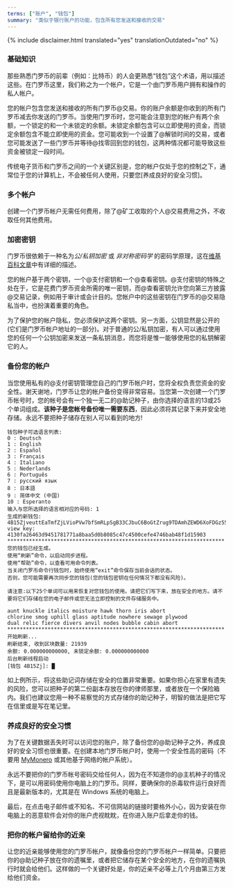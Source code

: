 ```yaml
---
terms: ["账户", "钱包"]
summary: "类似于银行账户的功能，包含所有您发送和接收的交易"
---
```


{% include disclaimer.html translated="yes" translationOutdated="no" %}
### 基础知识

那些熟悉门罗币的前辈（例如：比特币）的人会更熟悉“钱包”这个术语，用以描述这些。在门罗币这里，我们称之为一个帐户，它是一个由门罗币用户拥有和操作的私人帐户。

您的帐户包含您发送和接收的所有门罗币@交易。你的账户余额是你收到的所有门罗币减去你发送的门罗币。当使用门罗币时，您可能会注意到您的帐户有两个余额，一个锁定的和一个未锁定的余额。未锁定余额包含可以立即使用的资金，而锁定余额包含不能立即使用的资金。您可能收到一个设置了@解锁时间的交易，或者您可能发送了一些门罗币并等待@找零回到您的钱包，这两种情况都可能导致这些资金被锁定一段时间。

传统电子货币和门罗币之间的一个关键区别是，您的帐户仅处于您的控制之下，通常位于您的计算机上，不会被任何人使用，只要您[养成良好的安全习惯]。

### 多个帐户

创建一个门罗币帐户无需任何费用，除了@矿工收取的个人@交易费用之外，不收取任何其他费用。


### 加密密钥

门罗币很依赖于一种名为*公/私钥加密* 或 *非对称密码学* 的密码学原理，这在[维基百科文章](https://en.wikipedia.org/wiki/publickey_cryptography)中有详细的描述。

您的帐户基于两个密钥，一个@支付密钥和一个@查看密钥。@支付密钥的特殊之处在于，它是花费门罗币资金所需的唯一密钥，而@查看密钥允许您向第三方披露@交易记录，例如用于审计或会计目的。您帐户中的这些密钥在门罗币的@交易隐私当中，也扮演着重要的角色。

为了保护您的帐户隐私，您必须保护这两个密钥。另一方面，公钥显然是公开的(它们是门罗币帐户地址的一部分)。对于普通的公/私钥加密，有人可以通过使用您的任何一个公钥加密来发送一条私钥消息，而您将是惟一能够使用您的私钥解密它的人。

### 备份您的帐户

当您使用私有的@支付密钥管理您自己的门罗币帐户时，您将全权负责您资金的安全性。谢天谢地，门罗币让您的帐户备份变得非常容易。当您第一次创建一个门罗币帐号时，您的帐号会有一个独一无二的@助记种子，由你选择的语言的13或25个单词组成。**该种子是您帐号备份唯一需要东西**，因此必须将其记录下来并安全地存储。永远不要把种子储存在别人可以看到的地方!

```
钱包种子可选语言列表:
0 : Deutsch
1 : English
2 : Español
3 : Français
4 : Italiano
5 : Nederlands
6 : Português
7 : русский язык
8 : 日本語
9 : 简体中文 (中国)
10 : Esperanto
输入与您所选择的语言相对应的号码: 1
生成的新钱包: 4B15ZjveuttEaTmfZjLVioPVw7bfSmRLpSgB33CJbuC6BoGtZrug9TDAmhZEWD6XoFDGz55bgzisT9Dnv61sbsA6Sa47TYu
view key: 4130fa26463d9451781771a8baa5d0b8085c47c4500cefe4746bab48f1d15903
**********************************************************************
您的钱包已经生成。
使用“刷新”命令，以启动同步进程。
使用“帮助”命令，以查看可用命令列表。
当关闭门罗币命令行钱包时，始终使用“exit”命令保存当前会话的状态。
否则，您可能需要再次同步您的钱包(您的钱包密钥在任何情况下都没有风险)。

请注意:以下25个单词可以用来恢复对您钱包的使用。请把它们写下来，放在安全的地方。请不要将它们存储在您的电子邮件或您无法立即控制的文件存储服务中。

aunt knuckle italics moisture hawk thorn iris abort
chlorine smog uphill glass aptitude nowhere sewage plywood
dual relic fierce divers anvil nodes bubble cabin abort
**********************************************************************
开始刷新...
刷新结束, 收到区块数量: 21939                            
余额: 0.000000000000, 未锁定余额: 0.000000000000
后台刷新线程启动
[钱包 4B15Zj]: █

```

如上例所示，将这些助记词存储在安全的位置非常重要。如果你担心在家里有遗失的风险，您可以把种子的第二份副本存放在你的律师那里，或者放在一个保险箱内。我们也建议您用一种不易察觉的方式存储你的助记种子，明智的做法是把它写在信里或是写在笔记里。

### 养成良好的安全习惯

为了在关键数据丢失时可以访问您的账户，除了备份您的@助记种子之外，养成良好的安全习惯也很重要。在创建本地门罗币帐户时，使用一个安全性高的密码（不要用 [MyMonero](https://mymonero.com) 或其他基于网络的帐户系统）。

永远不要把你的门罗币帐号密码交给任何人，因为在不知道你的@主机种子的情况下，是可以用密码使用你电脑上的门罗币。同样，要确保你的杀毒软件运行良好而且是最新版本的，尤其是在 Windows 系统的电脑上。

最后，在点击电子邮件或不知名、不可信网站的链接时要格外小心，因为安装在你电脑上的恶意软件会对你的账户虎视眈眈，在你进入账户后拿走你的钱。

### 把你的帐户留给你的近亲

让您的近亲能够使用您的门罗币帐户，就像备份您的门罗币帐户一样简单。只要把你的@助记种子放在你的遗嘱里，或者把它储存在某个安全的地方，在你的遗嘱执行时就会给他们。这样做的一个关键好处是，你的近亲不必等上几个月由第三方发给他们资金。
